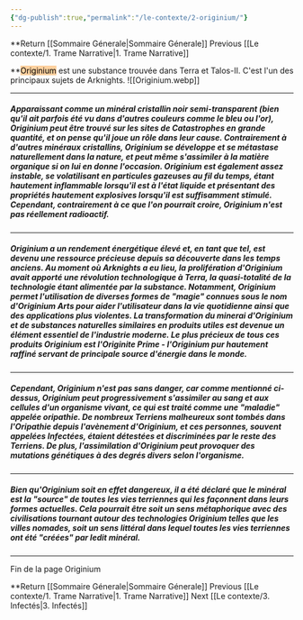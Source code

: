 ```yaml
---
{"dg-publish":true,"permalink":"/le-contexte/2-originium/"}
---
```


**Return [[Sommaire Génerale\|Sommaire Génerale]]
Previous [[Le contexte/1. Trame Narrative\|1. Trame Narrative]]

**<mark style="background: #FFB86CA6;">Originium</mark> est une substance trouvée dans Terra et Talos-II. C'est l'un des principaux sujets de Arknights.
![[Originium.webp]]

----
##### Apparaissant comme un minéral cristallin noir semi-transparent (bien qu'il ait parfois été vu dans d'autres couleurs comme le bleu ou l'or), Originium peut être trouvé sur les sites de Catastrophes en grande quantité, et on pense qu'il joue un rôle dans leur cause. Contrairement à d'autres minéraux cristallins, Originium se développe et se métastase naturellement dans la nature, et peut même s'assimiler à la matière organique si on lui en donne l'occasion. Originium est également assez instable, se volatilisant en particules gazeuses au fil du temps, étant hautement inflammable lorsqu'il est à l'état liquide et présentant des propriétés hautement explosives lorsqu'il est suffisamment stimulé. Cependant, contrairement à ce que l'on pourrait croire, Originium n'est pas réellement radioactif.

---------
##### Originium a un rendement énergétique élevé et, en tant que tel, est devenu une ressource précieuse depuis sa découverte dans les temps anciens. Au moment où Arknights a eu lieu, la prolifération d'Originium avait apporté une révolution technologique à Terra, la quasi-totalité de la technologie étant alimentée par la substance. Notamment, Originium permet l'utilisation de diverses formes de "magie" connues sous le nom d'Originium Arts pour aider l'utilisateur dans la vie quotidienne ainsi que des applications plus violentes. La transformation du minerai d'Originium et de substances naturelles similaires en produits utiles est devenue un élément essentiel de l'industrie moderne. Le plus précieux de tous ces produits Originium est l'Originite Prime - l'Originium pur hautement raffiné servant de principale source d'énergie dans le monde.

-------------------------------------
##### Cependant, Originium n'est pas sans danger, car comme mentionné ci-dessus, Originium peut progressivement s'assimiler au sang et aux cellules d'un organisme vivant, ce qui est traité comme une "maladie" appelée oripathie. De nombreux Terriens malheureux sont tombés dans l'Oripathie depuis l'avènement d'Originium, et ces personnes, souvent appelées Infectées, étaient détestées et discriminées par le reste des Terriens. De plus, l'assimilation d'Originium peut provoquer des mutations génétiques à des degrés divers selon l'organisme.

------------------------------
##### Bien qu'Originium soit en effet dangereux, il a été déclaré que le minéral est la "source" de toutes les vies terriennes qui les façonnent dans leurs formes actuelles. Cela pourrait être soit un sens métaphorique avec des civilisations tournant autour des technologies Originium telles que les villes nomades, soit un sens littéral dans lequel toutes les vies terriennes ont été "créées" par ledit minéral.

----------------------
Fin de la page Originium

**Return [[Sommaire Génerale\|Sommaire Génerale]]
Previous [[Le contexte/1. Trame Narrative\|1. Trame Narrative]]
Next [[Le contexte/3. Infectés\|3. Infectés]]

